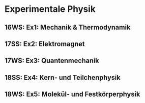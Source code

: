 # Experimentale Physik

## 16WS: Ex1: Mechanik & Thermodynamik

## 17SS: Ex2: Elektromagnet

## 17WS: Ex3: Quantenmechanik

## 18SS: Ex4: Kern- und Teilchenphysik

## 18WS: Ex5: Molekül- und Festkörperphysik

